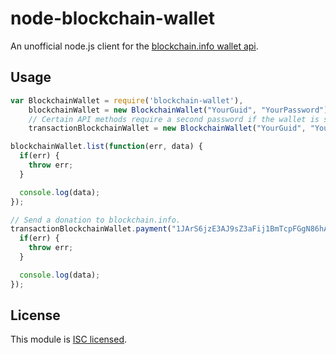 node-blockchain-wallet
======================

An unofficial node.js client for the [blockchain.info wallet api](http://blockchain.info/api/blockchain_wallet_api).

## Usage

```javascript
var BlockchainWallet = require('blockchain-wallet'),
    blockchainWallet = new BlockchainWallet("YourGuid", "YourPassword"),
    // Certain API methods require a second password if the wallet is second password protected, while others don't at all.
    transactionBlockchainWallet = new BlockchainWallet("YourGuid", "YourPassword", "YourSecondPassword");

blockchainWallet.list(function(err, data) {
  if(err) {
    throw err;
  }

  console.log(data);
});

// Send a donation to blockchain.info.
transactionBlockchainWallet.payment("1JArS6jzE3AJ9sZ3aFij1BmTcpFGgN86hA", 500, {"note": "Thanks"}, function(err, data) {
  if(err) {
    throw err;
  }

  console.log(data);
});
```

## License

This module is [ISC licensed](https://github.com/scud43/node-blockchain/wallet/blob/master/LICENSE.txt).
